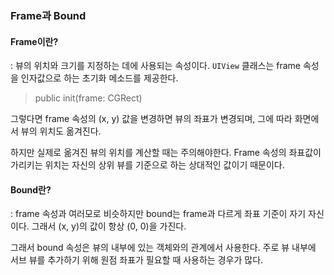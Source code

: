 ### Frame과 Bound

#### Frame이란?

: 뷰의 위치와 크기를 지정하는 데에 사용되는 속성이다. <code>UIView</code> 클래스는 frame 속성을 인자값으로 하는 초기화 메소드를 제공한다.

> public init(frame: CGRect)

그렇다면 frame 속성의 (x, y) 값을 변경하면 뷰의 좌표가 변경되며, 그에 따라 화면에서 뷰의 위치도 옮겨진다.

하지만 실제로 옮겨진 뷰의 위치를 계산할 때는 주의해야한다. Frame 속성의 좌표값이 가리키는 위치는 자신의 상위 뷰를 기준으로 하는 상대적인 값이기 때문이다.

#### Bound란?

: frame 속성과 여러모로 비슷하지만 bound는 frame과 다르게 좌표 기준이 자기 자신이다. 그래서 (x, y)의 값이 항상 (0, 0)을 가진다.

그래서 bound 속성은 뷰의 내부에 있는 객체와의 관계에서 사용한다. 주로 뷰 내부에 서브 뷰를 추가하기 위해 원점 좌표가 필요할 때 사용하는 경우가 많다.

 